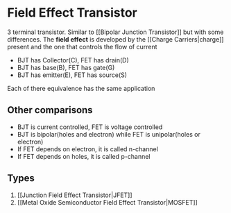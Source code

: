 # Field Effect Transistor
3 terminal transistor. Similar to [[Bipolar Junction Transistor]] but with some differences. The **field effect** is developed by the [[Charge Carriers|charge]] present and the one that controls the flow of current

- BJT has Collector(C), FET has drain(D)
- BJT has base(B), FET has gate(G)
- BJT has emitter(E), FET has source(S)

Each of there equivalence has the same application

## Other comparisons
- BJT is current controlled, FET is voltage controlled
- BJT is bipolar(holes and electron) while FET is unipolar(holes or electron)
- If FET depends on electron, it is called n-channel
- If FET depends on holes, it is called p-channel

## Types
1. [[Junction Field Effect Transistor|JFET]]
2. [[Metal Oxide Semiconductor Field Effect Transistor|MOSFET]]
 